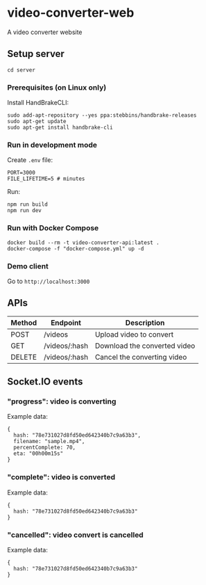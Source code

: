 # video-converter-web

A video converter website

## Setup server

```
cd server
```

### Prerequisites (on Linux only)

Install HandBrakeCLI:

```
sudo add-apt-repository --yes ppa:stebbins/handbrake-releases
sudo apt-get update
sudo apt-get install handbrake-cli
```

### Run in development mode

Create `.env` file:

```
PORT=3000
FILE_LIFETIME=5 # minutes
```

Run:

```
npm run build
npm run dev
```

### Run with Docker Compose

```
docker build --rm -t video-converter-api:latest .
docker-compose -f "docker-compose.yml" up -d
```

### Demo client

Go to `http://localhost:3000`

## APIs

| Method | Endpoint      | Description                  |
| ------ | ------------- | ---------------------------- |
| POST   | /videos       | Upload video to convert      |
| GET    | /videos/:hash | Download the converted video |
| DELETE | /videos/:hash | Cancel the converting video  |

## Socket.IO events

### "progress": video is converting

Example data:

```
{
  hash: "78e731027d8fd50ed642340b7c9a63b3",
  filename: "sample.mp4",
  percentComplete: 70,
  eta: "00h00m15s"
}
```

### "complete": video is converted

Example data:

```
{
  hash: "78e731027d8fd50ed642340b7c9a63b3"
}
```

### "cancelled": video convert is cancelled

Example data:

```
{
  hash: "78e731027d8fd50ed642340b7c9a63b3"
}
```
